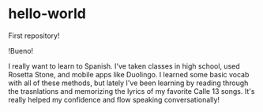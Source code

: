 # hello-world
First repository!

!Bueno!

I really want to learn to Spanish. I've taken classes in high school, used Rosetta Stone, and mobile apps like Duolingo.
I learned some basic vocab with all of these methods, but lately I've been learning by reading through the trasnlations and memorizing the lyrics of my favorite Calle 13 songs. It's really helped my confidence and flow speaking conversationally!

